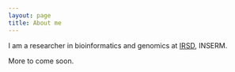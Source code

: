 ```yaml
---
layout: page
title: About me
---
```


I am a researcher in bioinformatics and genomics at [IRSD](http://www.irsd.fr/), INSERM.

More to come soon.
